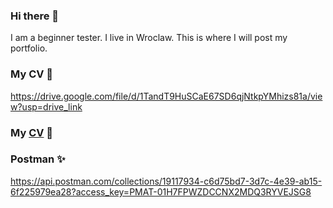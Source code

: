 ### Hi there 👋
I am a beginner tester. I live in Wroclaw. This is where I will post my portfolio.

### My CV 💬
https://drive.google.com/file/d/1TandT9HuSCaE67SD6qjNtkpYMhizs81a/view?usp=drive_link

### My <a href="https://drive.google.com/file/d/1TandT9HuSCaE67SD6qjNtkpYMhizs81a/view?usp=drive_link">CV</a> 💬

### Postman ✨
https://api.postman.com/collections/19117934-c6d75bd7-3d7c-4e39-ab15-6f225979ea28?access_key=PMAT-01H7FPWZDCCNX2MDQ3RYVEJSG8




<!--
**aurmidh/aurmidh** is a ✨ _special_ ✨ repository because its `README.md` (this file) appears on your GitHub profile.

Here are some ideas to get you started:

- 🔭 I’m currently working on ...
- 🌱 I’m currently learning ...
- 👯 I’m looking to collaborate on ...
- 🤔 I’m looking for help with ...
- 💬 Ask me about ...
- 📫 How to reach me: ...
- 😄 Pronouns: ...
- ⚡ Fun fact: ...
-->
